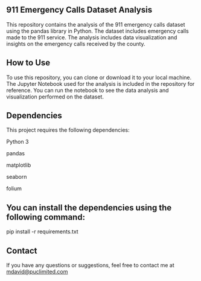 ## 911 Emergency Calls Dataset Analysis
This repository contains the analysis of the 911 emergency calls dataset using the pandas library in Python. The dataset includes emergency calls made to the 911 service. The analysis includes data visualization and insights on the emergency calls received by the county.

## How to Use
To use this repository, you can clone or download it to your local machine. The Jupyter Notebook used for the analysis is included in the repository for reference. You can run the notebook to see the data analysis and visualization performed on the dataset.

## Dependencies
This project requires the following dependencies:

Python 3

pandas

matplotlib

seaborn

folium

## You can install the dependencies using the following command:

pip install -r requirements.txt

## Contact
If you have any questions or suggestions, feel free to contact me at mdavid@puclimited.com
